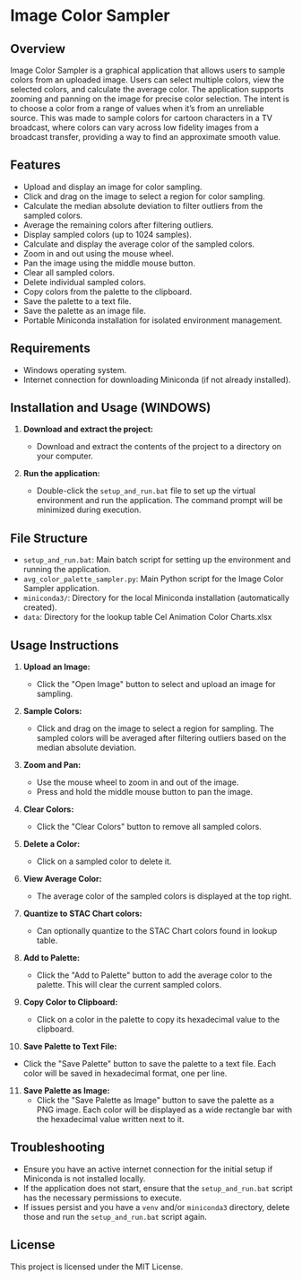 # Image Color Sampler

## Overview

Image Color Sampler is a graphical application that allows users to sample colors from an uploaded image. Users can select multiple colors, view the selected colors, and calculate the average color. The application supports zooming and panning on the image for precise color selection. The intent is to choose a color from a range of values when it’s from an unreliable source. This was made to sample colors for cartoon characters in a TV broadcast, where colors can vary across low fidelity images from a broadcast transfer, providing a way to find an approximate smooth value.

## Features

- Upload and display an image for color sampling.
- Click and drag on the image to select a region for color sampling.
- Calculate the median absolute deviation to filter outliers from the sampled colors.
- Average the remaining colors after filtering outliers.
- Display sampled colors (up to 1024 samples).
- Calculate and display the average color of the sampled colors.
- Zoom in and out using the mouse wheel.
- Pan the image using the middle mouse button.
- Clear all sampled colors.
- Delete individual sampled colors.
- Copy colors from the palette to the clipboard.
- Save the palette to a text file.
- Save the palette as an image file.
- Portable Miniconda installation for isolated environment management.

## Requirements

- Windows operating system.
- Internet connection for downloading Miniconda (if not already installed).

## Installation and Usage (WINDOWS)

1. **Download and extract the project:**
   - Download and extract the contents of the project to a directory on your computer.

2. **Run the application:**
   - Double-click the `setup_and_run.bat` file to set up the virtual environment and run the application. The command prompt will be minimized during execution.

## File Structure

- `setup_and_run.bat`: Main batch script for setting up the environment and running the application.
- `avg_color_palette_sampler.py`: Main Python script for the Image Color Sampler application.
- `miniconda3/`: Directory for the local Miniconda installation (automatically created).
- `data`: Directory for the lookup table Cel Animation Color Charts.xlsx

## Usage Instructions

1. **Upload an Image:**
   - Click the "Open Image" button to select and upload an image for sampling.

2. **Sample Colors:**
   - Click and drag on the image to select a region for sampling. The sampled colors will be averaged after filtering outliers based on the median absolute deviation.

3. **Zoom and Pan:**
   - Use the mouse wheel to zoom in and out of the image.
   - Press and hold the middle mouse button to pan the image.

4. **Clear Colors:**
   - Click the "Clear Colors" button to remove all sampled colors.

5. **Delete a Color:**
   - Click on a sampled color to delete it.

6. **View Average Color:**
   - The average color of the sampled colors is displayed at the top right.

7. **Quantize to STAC Chart colors:**
   - Can optionally quantize to the STAC Chart colors found in lookup table.

8. **Add to Palette:**
   - Click the "Add to Palette" button to add the average color to the palette. This will clear the current sampled colors.

9. **Copy Color to Clipboard:**
   - Click on a color in the palette to copy its hexadecimal value to the clipboard.

10. **Save Palette to Text File:**
   - Click the "Save Palette" button to save the palette to a text file. Each color will be saved in hexadecimal format, one per line.

11. **Save Palette as Image:**
    - Click the "Save Palette as Image" button to save the palette as a PNG image. Each color will be displayed as a wide rectangle bar with the hexadecimal value written next to it.

## Troubleshooting

- Ensure you have an active internet connection for the initial setup if Miniconda is not installed locally.
- If the application does not start, ensure that the `setup_and_run.bat` script has the necessary permissions to execute.
- If issues persist and you have a `venv` and/or `miniconda3` directory, delete those and run the `setup_and_run.bat` script again.

## License

This project is licensed under the MIT License.
